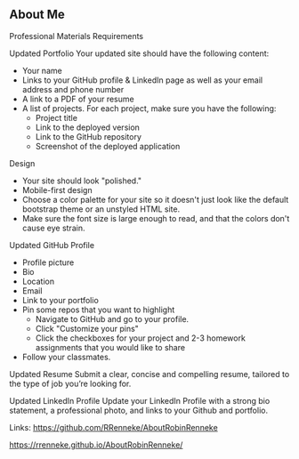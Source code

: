 ## About Me 
Professional Materials Requirements

Updated Portfolio
Your updated site should have the following content:
- Your name
- Links to your GitHub profile & LinkedIn page as well as your email address and phone number
- A link to a PDF of your resume
- A list of projects. For each project, make sure you have the following:
    - Project title
    - Link to the deployed version
    - Link to the GitHub repository
    - Screenshot of the deployed application

Design
- Your site should look "polished." 
- Mobile-first design
- Choose a color palette for your site so it doesn't just look like the default bootstrap theme or an unstyled HTML site.
- Make sure the font size is large enough to read, and that the colors don't cause eye strain.

Updated GitHub Profile
- Profile picture
- Bio
- Location
- Email
- Link to your portfolio
- Pin some repos that you want to highlight
    - Navigate to GitHub and go to your profile.
    - Click "Customize your pins"
    - Click the checkboxes for your project and 2-3 homework assignments that you would like to share
- Follow your classmates. 

Updated Resume
Submit a clear, concise and compelling resume, tailored to the type of job you’re looking for.

Updated LinkedIn Profile
Update your LinkedIn Profile with a strong bio statement, a professional photo, and links to your Github and portfolio.


Links: 
https://github.com/RRenneke/AboutRobinRenneke

https://rrenneke.github.io/AboutRobinRenneke/
